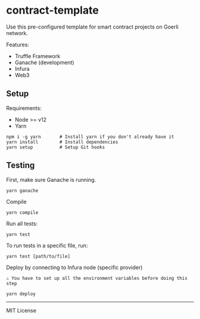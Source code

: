 # contract-template

Use this pre-configured template for smart contract projects on Goerli network.

Features:

- Truffle Framework
- Ganache (development)
- Infura
- Web3

## Setup

Requirements:

- Node >= v12
- Yarn

```
npm i -g yarn       # Install yarn if you don't already have it
yarn install        # Install dependencies
yarn setup          # Setup Git hooks
```

## Testing

First, make sure Ganache is running.

```
yarn ganache
```

Compile

```
yarn compile
```

Run all tests:

```
yarn test
```

To run tests in a specific file, run:

```
yarn test [path/to/file]
```

Deploy by connecting to Infura node (specific provider)

`⚠️ You have to set up all the environment variables before doing this step`

```
yarn deploy
```

---

MIT License
